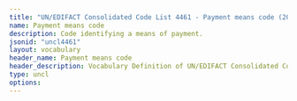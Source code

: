 ```yaml
---
title: "UN/EDIFACT Consolidated Code List 4461 - Payment means code (20B) JSON-LD Vocabulary"
name: Payment means code
description: Code identifying a means of payment.
jsonid: "uncl4461"
layout: vocabulary
header_name: Payment means code
header_description: Vocabulary Definition of UN/EDIFACT Consolidated Code List 4461 - Payment means code (20B) semantics in HTML format. JSON-LD format is available at [uncl4461.jsonld](/vocabulary/uncl4461.jsonld)
type: uncl
options:
---
```

